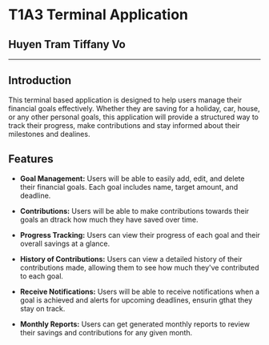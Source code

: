 # T1A3 Terminal Application
## Huyen Tram Tiffany Vo
----------
## Introduction
This terminal based application is designed to help users manage their financial goals effectively. Whether they are saving for a holiday, car, house, or any other personal goals, this application will provide a structured way to track their progress, make contributions and stay informed about their milestones and dealines.

## Features
* <b>Goal Management:</b> Users will be able to easily add, edit, and delete their financial goals. Each goal includes name, target amount, and deadline.

* <b>Contributions:</b> Users will be able to make contributions towards their goals an dtrack how much they have saved over time.
* <b>Progress Tracking:</b> Users can view their progress of each goal and their overall savings at a glance.
* <b>History of Contributions:</b> Users can view a detailed history of their contributions made, allowing them to see how much they've contributed to each goal.
* <b>Receive Notifications:</b> Users will be able to receive notifications when a goal is achieved and alerts for upcoming deadlines, ensurin gthat they stay on track.
* <b>Monthly Reports:</b> Users can get generated monthly reports to review their savings and contributions for any given month.